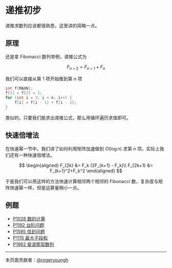# 递推初步

递推求数列应该都很熟悉，这里讲的简略一点。

## 原理

还是拿 Fibonacci 数列举例，递推公式为

$$
F_{n+2} = F_{n+1} + F_{n}
$$

我们可以直接从第 $1$ 项开始推到第 $n$ 项

```cpp
int f[MAXN];
f[1] = f[2] = 1;
for (int i = 3; i < n; i++) {
    f[i] = f[i - 1] + f[i - 2];
}
```

类似的，只要我们能求出递推公式，那么用循环遍历求值即可。

## 快速倍增法

在快速幂一节中，我们讲了如何利用矩阵加速做到 $O(\log n)$ 求第 $n$ 项。实际上我们还有一种快速倍增法。

$$
\begin{aligned}
F_{2k} &= F_k (2F_{k+1} - F_k)\\
F_{2k+1} &= F_{k+1}^2+F_k^2
\end{aligned}
$$

于是我们可以用这样的方法快速计算相邻两个相邻的 Fibonacci 数，复杂度与矩阵快速幂一样，但是运算量稍小一点。

## 例题

- [P1028 数的计算](https://www.luogu.com.cn/problem/P1028)
- [P1192 台阶问题](https://www.luogu.com.cn/problem/P1192)
- [P1595 信封问题](https://www.luogu.com.cn/problem/P1595)
- [P1115 最大子段和](https://www.luogu.com.cn/problem/P1115)
- [P1962 斐波那契数列](https://www.luogu.com.cn/problem/P1962)

------

本页面贡献者：[@rogeryoungh](https://github.com/rogeryoungh)
